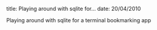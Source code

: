 title: Playing around with sqlite for...
date: 20/04/2010

Playing around with sqlite for a terminal bookmarking app
